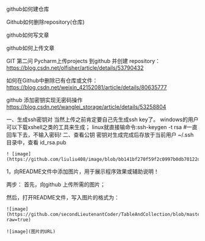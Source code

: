 
github如何建仓库

Github如何删除repository(仓库)

github如何写文章

github如何上传文章



GIT 第二问 Pycharm上传projects 到github 并创建 repository： https://blog.csdn.net/olfisher/article/details/53790432

如何在Github中删除已有仓库或文件：https://blog.csdn.net/weixin_42152081/article/details/80635777


github 添加密钥实现无密码操作
   https://blog.csdn.net/wanglei_storage/article/details/53258804

一、生成ssh密钥对
    当然上传之前肯定要自己先生成ssh key了。
    windows的用户可以下载xshell之类的工具来生成；
    linux就直接输命令:ssh-keygen -t rsa    #一直回车下去，不输入密码!
二、查看公钥
    密钥对生成完成后存放于当前用户 ~/.ssh 目录中，查看 id_rsa.pub
    
    ! [image] (https://github.com/liuliu408/image/blob/bb141bf270f59f2c0997b0db70122d18a4bc3e29/1.png)

1，向README文件中添加图片，用于展示程序效果或辅助说明！

  两步： 首先，向github 上传所需的图片；
 
 然后，打开README文件，写入图片的格式为：

    ![image](https://github.com/secondLieutenantCoder/TableAndCollection/blob/master/resut.png?raw=true)

    ![image](图片的URL)
